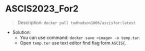 # ASCIS2023_For2

> Description: `docker pull todhudson1006/ascisfor:latest`

- Solution:
  - You can use command: `docker save <image> -o temp.tar`.
  - Open `temp.ter` use text editor find flag form `ASCIS{`.
